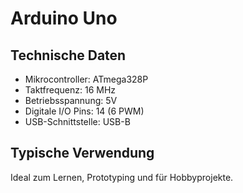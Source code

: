 # Arduino Uno

## Technische Daten

- Mikrocontroller: ATmega328P
- Taktfrequenz: 16 MHz
- Betriebsspannung: 5V
- Digitale I/O Pins: 14 (6 PWM)
- USB-Schnittstelle: USB-B

## Typische Verwendung

Ideal zum Lernen, Prototyping und für Hobbyprojekte.
